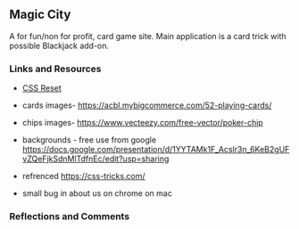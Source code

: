 

## Magic City

A for fun/non for profit, card game site. Main application is a card trick with possible Blackjack add-on.



### Links and Resources

- [CSS Reset](http://meyerweb.com/eric/tools/css/reset/)

- cards images- https://acbl.mybigcommerce.com/52-playing-cards/
- chips images- https://www.vecteezy.com/free-vector/poker-chip
- backgrounds - free use from google https://docs.google.com/presentation/d/1YYTAMk1F_Acslr3n_6KeB2gUFvZQeFjkSdnMlTdfnEc/edit?usp=sharing
- refrenced https://css-tricks.com/
- small bug in about us on chrome on mac


### Reflections and Comments



